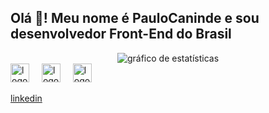 <h2 align="left">Olá 👋! Meu nome é PauloCaninde e sou desenvolvedor Front-End do Brasil</h2>

<div align="center">
  <img src="https://github-readme-stats.vercel.app/api?username=devpaulocaninde&show_icons=true&theme=dark" alt="gráfico de estatísticas" />
</div>


<div align="left">
  <img src="https://cdn.jsdelivr.net/gh/devicons/devicon/icons/html5/html5-original.svg" height="30" alt="logo html5"  />
  <img width="12" />
  <img src="https://cdn.jsdelivr.net/gh/devicons/devicon/icons/css3/css3-original.svg" height="30" alt="logo css3"  />
  <img width="12" />
  <img src="https://cdn.jsdelivr.net/gh/devicons/devicon/icons/javascript/javascript-original.svg" height="30" alt="logo javascript"  />
</div>

<a href="https://www.linkedin.com/feed/">linkedin</a>
